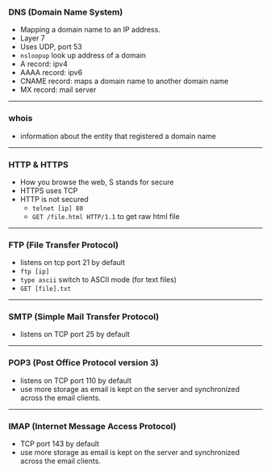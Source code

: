 ### DNS (Domain Name System)
- Mapping a domain name to an IP address.
- Layer 7
- Uses UDP, port 53
- `nsloopup` look up address of a domain
- A record: ipv4
- AAAA record: ipv6
- CNAME record: maps a domain name to another domain name
- MX record: mail server

___

### whois
- information about the entity that registered a domain name

___

### HTTP & HTTPS
- How you browse the web, S stands for secure
- HTTPS uses TCP
- HTTP is not secured
  - `telnet [ip] 80`
  - `GET /file.html HTTP/1.1` to get raw html file
 
___

### FTP (File Transfer Protocol)
- listens on tcp port 21 by default
- `ftp [ip]`
- `type ascii` switch to ASCII mode (for text files)
- `GET [file].txt`

___

### SMTP (Simple Mail Transfer Protocol)
- listens on TCP port 25 by default

___

### POP3 (Post Office Protocol version 3)
- listens on TCP port 110 by default
- use more storage as email is kept on the server and synchronized across the email clients.

___

### IMAP (Internet Message Access Protocol)
- TCP port 143 by default
- use more storage as email is kept on the server and synchronized across the email clients.












